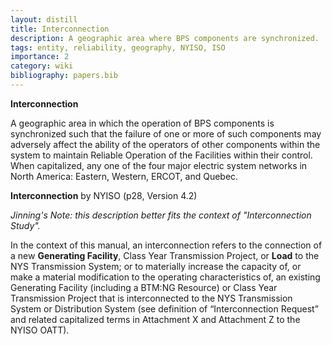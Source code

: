 ```yaml
---
layout: distill
title: Interconnection
description: A geographic area where BPS components are synchronized.
tags: entity, reliability, geography, NYISO, ISO
importance: 2
category: wiki
bibliography: papers.bib
---
```


**Interconnection** <d-cite key="nerc2024glossary"></d-cite>

A geographic area in which the operation of BPS components is synchronized such that the failure of one or more of such components may adversely affect the ability of the operators of other components within the system to maintain Reliable Operation of the Facilities within their control.
When capitalized, any one of the four major electric system networks in North America: Eastern, Western, ERCOT, and Quebec.

**Interconnection** by NYISO <d-cite key="nyiso2023tei"></d-cite> (p28, Version 4.2)

_Jinning's Note: this description better fits the context of "Interconnection Study"._

In the context of this manual, an interconnection refers to the connection of a new **Generating Facility**, Class Year Transmission Project, or **Load** to the NYS Transmission System;
or to materially increase the capacity of, or make a material modification to the operating characteristics of, an existing Generating Facility (including a BTM:NG Resource) or Class Year Transmission Project that is interconnected to the NYS Transmission System or Distribution System (see definition of “Interconnection Request” and related capitalized terms in Attachment X and Attachment Z to the NYISO OATT).
